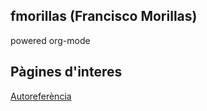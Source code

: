 ## fmorillas (Francisco Morillas)

powered org-mode

[comment]: [Chaos](https://chaosprojectteam.wordpress.com/contacto/)

[comment]: < [Editor on GitHub](https://github.com/fmorillas/fmorillas.github.io/edit/main/README.md) to maintain and preview the content in Markdown files. >

## Pàgines d'interes

[comment]: [timeline](https://fmorillas.github.io/timeline/timeline.html)

[Autoreferència](https://fmorillas.github.io/)
